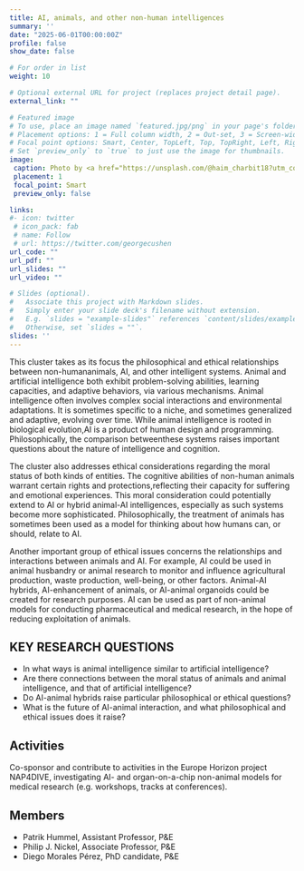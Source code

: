 ```yaml
---
title: AI, animals, and other non-human intelligences
summary: ''
date: "2025-06-01T00:00:00Z"
profile: false
show_date: false

# For order in list 
weight: 10

# Optional external URL for project (replaces project detail page).
external_link: ""

# Featured image
# To use, place an image named `featured.jpg/png` in your page's folder.
# Placement options: 1 = Full column width, 2 = Out-set, 3 = Screen-width
# Focal point options: Smart, Center, TopLeft, Top, TopRight, Left, Right, BottomLeft, Bottom, BottomRight
# Set `preview_only` to `true` to just use the image for thumbnails.
image:
 caption: Photo by <a href="https://unsplash.com/@haim_charbit18?utm_content=creditCopyText&utm_medium=referral&utm_source=unsplash">Haim Charbit</a> on <a href="https://unsplash.com/photos/a-black-and-white-photo-of-a-monkey-sitting-under-a-tree-2FYtxHwQzyw?utm_content=creditCopyText&utm_medium=referral&utm_source=unsplash">Unsplash</a>
 placement: 1
 focal_point: Smart
 preview_only: false

links:
#- icon: twitter
 # icon_pack: fab
 # name: Follow
 # url: https://twitter.com/georgecushen
url_code: ""
url_pdf: ""
url_slides: ""
url_video: ""

# Slides (optional).
#   Associate this project with Markdown slides.
#   Simply enter your slide deck's filename without extension.
#   E.g. `slides = "example-slides"` references `content/slides/example-slides.md`.
#   Otherwise, set `slides = ""`.
slides: ''
---
```


This cluster takes as its focus the philosophical and ethical relationships between non-humananimals, AI, and other intelligent systems. Animal and artificial intelligence both exhibit problem-solving abilities, learning capacities, and adaptive behaviors, via various mechanisms. Animal intelligence often involves complex social interactions and environmental adaptations. It is sometimes specific to a niche, and sometimes generalized and adaptive, evolving over time. While animal intelligence is rooted in biological evolution,AI is a product of human design and programming. Philosophically, the comparison betweenthese systems raises important questions about the nature of intelligence and cognition.

The cluster also addresses ethical considerations regarding the moral status of both kinds of entities. The cognitive abilities of non-human animals warrant certain rights and protections,reflecting their capacity for suffering and emotional experiences. This moral consideration could potentially extend to AI or hybrid animal-AI intelligences, especially as such systems become more sophisticated. Philosophically, the treatment of animals has sometimes been used as a model for thinking about how humans can, or should, relate to AI.

Another important group of ethical issues concerns the relationships and interactions between animals and AI. For example, AI could be used in animal husbandry or animal research to monitor and influence agricultural production, waste production, well-being, or other factors. Animal-AI hybrids, AI-enhancement of animals, or AI-animal organoids could be created for research purposes. AI can be used as part of non-animal models for conducting pharmaceutical and medical research, in the hope of reducing exploitation of animals.

## KEY RESEARCH QUESTIONS
- In what ways is animal intelligence similar to artificial intelligence?
- Are there connections between the moral status of animals and animal intelligence, and that of artificial intelligence?
- Do AI-animal hybrids raise particular philosophical or ethical questions?
- What is the future of AI-animal interaction, and what philosophical and ethical issues does it raise?

## Activities
Co-sponsor and contribute to activities in the Europe Horizon project NAP4DIVE, investigating AI- and organ-on-a-chip non-animal models for medical research (e.g. workshops, tracks at conferences).

## Members
- Patrik Hummel, Assistant Professor, P&E
- Philip J. Nickel, Associate Professor, P&E
- Diego Morales Pérez, PhD candidate, P&E

